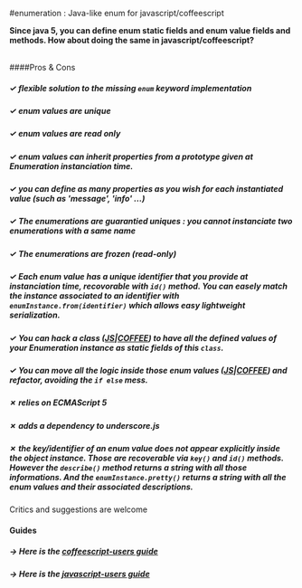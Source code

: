 #enumeration : Java-like enum for javascript/coffeescript  
>

**Since java 5, you can define enum static fields and enum value fields and methods. 
How about doing the same in javascript/coffeescript?**  

<br/>
####Pros & Cons

##### ✓ flexible solution to the missing `enum` keyword implementation  
##### ✓ enum values are unique  
##### ✓ enum values are read only  
##### ✓ enum values can inherit properties from a prototype given at Enumeration instanciation time.  
##### ✓ you can define as many properties as you wish for each instantiated value (such as 'message', 'info' ...)  
##### ✓ The enumerations are guarantied uniques : you cannot instanciate two enumerations with a same name    
##### ✓ The enumerations are frozen (read-only)  
##### ✓ Each enum value has a unique identifier that you provide at instanciation time, recovorable with `id()` method. You can easely match the instance associated to an identifier with `enumInstance.from(identifier)` which allows easy lightweight serialization.  
##### ✓ You can hack a class ([JS](JS.GUIDE.MD#hack-da-class--incorporate-as-public-class-fields)|[COFFEE](COFFEE.GUIDE.MD#hack-da-class--incorporate-as-public-class-fields)) to have all the defined values of your Enumeration instance as static fields of this `class`.  
##### ✓ You can move all the logic inside those enum values ([JS](JS.GUIDE.MD##refactoring)|[COFFEE](COFFEE.GUIDE.MD##refactoring)) and refactor, avoiding the `if else` mess.  
##### ✗ relies on **ECMAScript 5**  
##### ✗ adds a dependency to **underscore.js**  
##### ✗ the key/identifier of an enum value does not appear explicitly inside the object instance. Those are recoverable via `key()` and `id()` methods. However the `describe()` method returns a string with all those informations. And the `enumInstance.pretty()` returns a string with all the enum values and their associated descriptions.  
 
Critics and suggestions are welcome

#### Guides

##### → Here is the [coffeescript-users guide](COFFEE.GUIDE.MD)  
##### → Here is the [javascript-users guide](JS.GUIDE.MD)  
